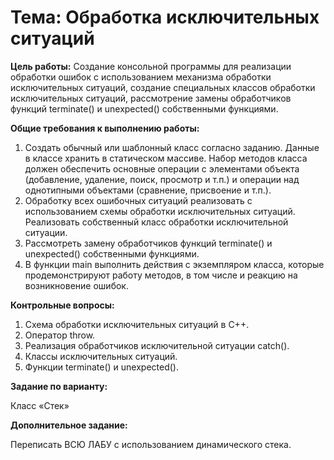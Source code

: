 # Тема: Обработка исключительных ситуаций

**Цель работы:** Создание консольной программы для реализации обработки ошибок с использованием механизма обработки
исключительных ситуаций, создание специальных классов обработки исключительных ситуаций, рассмотрение замены 
обработчиков функций terminate() и unexpected() собственными функциями.

**Общие требования к выполнению работы:**

1. Создать обычный или шаблонный класс согласно заданию. Данные в классе хранить в статическом массиве. Набор методов
   класса должен обеспечить основные операции с элементами объекта (добавление, удаление, поиск, просмотр и т.п.) и
   операции над однотипными объектами (сравнение, присвоение и т.п.).
2. Обработку всех ошибочных ситуаций реализовать с использованием схемы обработки исключительных ситуаций. Реализовать
   собственный класс обработки исключительной ситуации.
3. Рассмотреть замену обработчиков функций terminate() и unexpected() собственными функциями.
4. В функции main выполнить действия с экземпляром класса, которые продемонстрируют работу методов, в том числе и 
   реакцию на возникновение ошибок.

**Контрольные вопросы:**

1. Схема обработки исключительных ситуаций в С++.
2. Оператор throw.
3. Реализация обработчиков исключительной ситуации catch().
4. Классы исключительных ситуаций.
5. Функции terminate() и unexpected().

**Задание по варианту:**

Класс «Стек»

**Дополнительное задание:**

Переписать ВСЮ ЛАБУ с использованием динамического стека.
